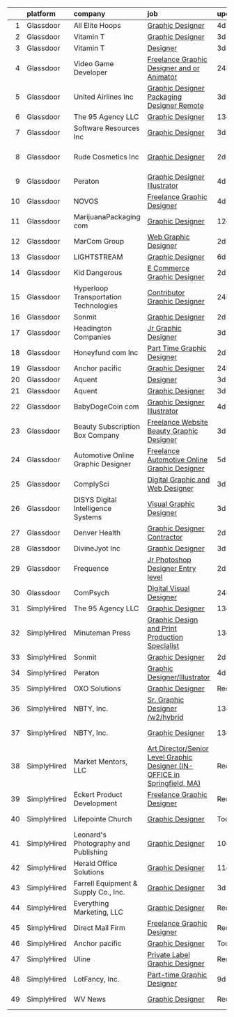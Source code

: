 

|    | platform    | company                               | job                                                                                                                                                                                                                                                                                                                                                                                                                                                                                                                                                                                                                                                                                                                                                                                                                                                                                                                                                                                                                                                                                                                                                                                                                                                                                                                                                                                       | update_time   | location             |
|---:|:------------|:--------------------------------------|:------------------------------------------------------------------------------------------------------------------------------------------------------------------------------------------------------------------------------------------------------------------------------------------------------------------------------------------------------------------------------------------------------------------------------------------------------------------------------------------------------------------------------------------------------------------------------------------------------------------------------------------------------------------------------------------------------------------------------------------------------------------------------------------------------------------------------------------------------------------------------------------------------------------------------------------------------------------------------------------------------------------------------------------------------------------------------------------------------------------------------------------------------------------------------------------------------------------------------------------------------------------------------------------------------------------------------------------------------------------------------------------|:--------------|:---------------------|
|  1 | Glassdoor   | All Elite Hoops                       | [Graphic Designer](https://www.glassdoor.com/partner/jobListing.htm?pos=120&ao=1136043&s=58&guid=00000182a04ae295bb5ec3b06fe255d5&src=GD_JOB_AD&t=SR&vt=w&ea=1&cs=1_21bb9f19&cb=1660546638822&jobListingId=1008065721437&jrtk=3-0-1gag4lolpjm59801-1gag4lom9i6hi800-3a5424c9bdd640c0-)                                                                                                                                                                                                                                                                                                                                                                                                                                                                                                                                                                                                                                                                                                                                                                                                                                                                                                                                                                                                                                                                                                    | 4d            | Remote               |
|  2 | Glassdoor   | Vitamin T                             | [Graphic Designer](https://www.glassdoor.com/partner/jobListing.htm?pos=107&ao=1110586&s=58&guid=00000182a04ae295bb5ec3b06fe255d5&src=GD_JOB_AD&t=SR&vt=w&cs=1_a19f0557&cb=1660546638820&jobListingId=1008067438895&cpc=F41FEAB56D215062&jrtk=3-0-1gag4lolpjm59801-1gag4lom9i6hi800-aa8d4b2969764c0a--6NYlbfkN0DMrcEu7yrtATojKJA7cEzGQ3FdRGWLh0CZQInL4ECGI6k5tN82kdM0OKoro5eXmjqX99AmRX3Yw8ylM-wLnEvZqG-uz_R90RAnifz3vfQyi2zn8L0YdWanDjOweLKNtRuRAJV6LSBD2l1AgUfzcx6YopJLBYgVGW_Eo8j9UQBVvMmIcG7KplMPldcxKEZNvjUlntsbiQrml3PV2WZxrViVAcC0cHnEb-igZV9rO2J4cnjwi1HY-WR81G2VZJipsa7UR_U38r43OheDtVndz109dlPr91QBPXbI0xv03goAiq8R_h6Q5pPioeHG7JWbKKL9yI7L120PreDoU5Mjy7bJE9YTH_o8CipgdIPcN2Oeig0WQ1KK5vyhSjTjK3SG_U9ari_OmI6vB3fV1k0wkIJaoRkntGILHby9EDv69vL_BgKuvP4hq6Yvk93OPvpQ95meYVHD6ysuBoSNzphQEPALzqy4BaAv6kU%3D)                                                                                                                                                                                                                                                                                                                                                                                                                                                                                                                                                                      | 3d            | Remote               |
|  3 | Glassdoor   | Vitamin T                             | [Designer](https://www.glassdoor.com/partner/jobListing.htm?pos=111&ao=1110586&s=58&guid=00000182a04ae295bb5ec3b06fe255d5&src=GD_JOB_AD&t=SR&vt=w&cs=1_f9bbc790&cb=1660546638821&jobListingId=1008067123848&cpc=654405A9B1E0A9F5&jrtk=3-0-1gag4lolpjm59801-1gag4lom9i6hi800-e8bbcd048685fe7b--6NYlbfkN0DMrcEu7yrtATojKJA7cEzGQ3FdRGWLh0CZQInL4ECGI6k5tN82kdM0OKoro5eXmjqyzEVUZnlHG5W5HgnjTC88c-rcu1gh7x9eskjIywpRYjw4aPvuzrFE_U9arxAWHvN-40LF8fAsb7feK6r0Bueh0bE4oowYdzlMtoGhnjVvncboH_te3gkExA57IXEMVqP5ibJbrkggTioA0FoyLwTmcVVdoivXzef9GXBXGSstDqvSxeBHOOe3SWQ5nvW4kfw9IRy_dl6dgbK8D8TlTrag_UY8Y816znAtwF8cxpQQlsxrUvoHXu3spzW_Wsy7mSnVDpYURIDuj-zsKDF9e94ReEw2Ndj030dkOUDla_zwLCl8_TYfhvaUikkTD0KkzGVaku9E8ZKCM3hA3VQLB9-VWngwTCoB2oP6oXJ6E4O5PCk-0pOs7zhNfqr62LaewVMCLWqqBV-MKV6Drihy14NADvAGdo78mXY%3D)                                                                                                                                                                                                                                                                                                                                                                                                                                                                                                                                                                              | 3d            | Remote               |
|  4 | Glassdoor   | Video Game Developer                  | [Freelance Graphic Designer and or Animator](https://www.glassdoor.com/partner/jobListing.htm?pos=124&ao=1136043&s=58&guid=00000182a04ae295bb5ec3b06fe255d5&src=GD_JOB_AD&t=SR&vt=w&ea=1&cs=1_bcedc2a1&cb=1660546638822&jobListingId=1008070452913&jrtk=3-0-1gag4lolpjm59801-1gag4lom9i6hi800-793317e3e59669ea-)                                                                                                                                                                                                                                                                                                                                                                                                                                                                                                                                                                                                                                                                                                                                                                                                                                                                                                                                                                                                                                                                          | 24h           | Remote               |
|  5 | Glassdoor   | United Airlines Inc                   | [Graphic Designer Packaging Designer  Remote ](https://www.glassdoor.com/partner/jobListing.htm?pos=128&ao=1136043&s=58&guid=00000182a04ae295bb5ec3b06fe255d5&src=GD_JOB_AD&t=SR&vt=w&ea=1&cs=1_d851ee4d&cb=1660546638823&jobListingId=1008067331257&jrtk=3-0-1gag4lolpjm59801-1gag4lom9i6hi800-15ce2ffbc35b4af9-)                                                                                                                                                                                                                                                                                                                                                                                                                                                                                                                                                                                                                                                                                                                                                                                                                                                                                                                                                                                                                                                                        | 3d            | Nashua, NH           |
|  6 | Glassdoor   | The 95 Agency LLC                     | [Graphic Designer](https://www.glassdoor.com/partner/jobListing.htm?pos=119&ao=1136043&s=58&guid=00000182a04ae295bb5ec3b06fe255d5&src=GD_JOB_AD&t=SR&vt=w&ea=1&cs=1_b5f48537&cb=1660546638822&jobListingId=1008044804211&jrtk=3-0-1gag4lolpjm59801-1gag4lom9i6hi800-537f9e6ac4f7e0c8-)                                                                                                                                                                                                                                                                                                                                                                                                                                                                                                                                                                                                                                                                                                                                                                                                                                                                                                                                                                                                                                                                                                    | 13d           | Remote               |
|  7 | Glassdoor   | Software Resources  Inc               | [Graphic Designer](https://www.glassdoor.com/partner/jobListing.htm?pos=108&ao=1110586&s=58&guid=00000182a04ae295bb5ec3b06fe255d5&src=GD_JOB_AD&t=SR&vt=w&ea=1&cs=1_63705d49&cb=1660546638820&jobListingId=1008067058587&cpc=F4EED0218A761C36&jrtk=3-0-1gag4lolpjm59801-1gag4lom9i6hi800-c49baf1286f94f0f--6NYlbfkN0A-7TqTJ-884Cex_Y5krdCeNtajjiiPqdburqUTJIohlyCiSLOWOsQYIC4MR3SKiB7jV7drXvOA_Cl_i043ScuXVpPYg4NCrt32Rj0JxzAuFExRHf2iGhXSXKNFknjt_2UNYtiV6ErHW3i7wOnofjWkWionPltS9bLl5mKFRiM1klyhoYC1c7PROfDrroVWP8byMi6eoiwBZiRjruUkvQBxPOvYNujL5VZopdNKEIgZ-FC47ingsAgHZ2emDUSa-BuMYnds2UMCjpKUguMOCYWDh2L0eh5alYhjiyXDxcHVRVkmEfTSU5u0xo-jIH_vboMlhrurQKZ4xh9nZA12Pvi73yLAaW0neRRq3kCuxwUIlvhbVdJJ1-zpIKhCGNXpA9SXgxfzbn3snzeOsYHN4KbNN6_zOC5f69lc9YPShJ53-zxmtk8TjWD9nDUfaR-Q93HxgdViG1sP-5UuV9PDYHlBdwCIhaaaUEjzkVSZRPiSepUQT-RasgPYzMsMkTaLhM4_vs0Nep2P9zc3RNjoIO7h1futX7-xeOTBblo-1IaCvHXAicnbylxTKuYk6dLvP7Mwpx2FA1Sp_PDLL7UynS07aWFLXj8Rr6RL_1vBPc1srMqaMC-Gpp5zR2WhgK2o2RD6qVe2H3UTxeAM3-Fq7gZrYrEzZGbkn1IKyqX4n6IDcenBSlOnqEO3XURRxbQcOE1ewGuUUwSqBgTxRSW58U4XrWGlykWLk_mEt5u1ocX8k9pi6kctAYTzbNwhUfAslbuKdiJr9fQzvY0qCiTBC7fWbgONqJ7Xuq7r9W4NYny4KaQZ43FVENxQprC6kmuZja8gBwFYCAVzDRZEdJDpanieBIIepYxhbO7emC9i8Hjwg0dZeL7FdK2VTVPeQapZHu7gD40ANPRxM5J7tCmXP5wFvG02ymvsNSnNZiiI8kvAC9ui3TIYxdn0dYSJIuR5zdf9iOrsqVx5US2Kw2EEH0D0Ed2ljy9Of4DViRJdfX_tA5Siepy9qkeuAA7jdAEVwlw%3D) | 3d            | Burbank, CA          |
|  8 | Glassdoor   | Rude Cosmetics  Inc                   | [Graphic Designer](https://www.glassdoor.com/partner/jobListing.htm?pos=104&ao=1110586&s=58&guid=00000182a04ae295bb5ec3b06fe255d5&src=GD_JOB_AD&t=SR&vt=w&ea=1&cs=1_d5879539&cb=1660546638820&jobListingId=1008068796909&cpc=32EE424DE2B657EB&jrtk=3-0-1gag4lolpjm59801-1gag4lom9i6hi800-a2ba2358ab0dc2db--6NYlbfkN0BgEbbeePn7FtBTJA-K3jIi_5U_nTEmmL7PUxX_thQLgQAOrQg1FXpTGJtyDa5KezBmTbztp12VYzJ_ccT_HqmnfmH8M5A5BSKM3KuUE5u7aD5UvxLZehWpqbSUKOJBcgILFMQUWu85JFjqi_Bl6RELyKjdZcLv-2Mq4EvxCY97kbUEvW7ayKOwG6roUDr0b9yzsnFpWSV-nL3YU1uLYDzt_1NF4XFnLbXWy97UQsPaZxFi59jHBRGKZSujcirLGoFGfdsIQxMmtMZKdvFZX9J59LW5_fTm_iHthEpjrF8-0-ArxhjDrSp1Fnz1u6JGfaKl-6b_TjrKG_sYnag4HpAk66x4Tj0ek70fsDgEAc0k_A9Jpg1GALyi837hqTds-s_CfFun0HZpfDeLorCAAjCAuHczt07aLXJp-EPXGSV7jsVDwrvxBQ0EwmLcECPAH6hgHzQcs-Iopzkkh5MIhshpziWHjdvSmw0n_WmGT7NlRz9PdJXfDXkaDzZj2Lw2ZiU%3D)                                                                                                                                                                                                                                                                                                                                                                                                                                                                                                                                 | 2d            | Los Angeles, CA      |
|  9 | Glassdoor   | Peraton                               | [Graphic Designer Illustrator](https://www.glassdoor.com/partner/jobListing.htm?pos=116&ao=1136043&s=58&guid=00000182a04ae295bb5ec3b06fe255d5&src=GD_JOB_AD&t=SR&vt=w&cs=1_34548a98&cb=1660546638821&jobListingId=1008065908189&jrtk=3-0-1gag4lolpjm59801-1gag4lom9i6hi800-115a55b5fbf93330-)                                                                                                                                                                                                                                                                                                                                                                                                                                                                                                                                                                                                                                                                                                                                                                                                                                                                                                                                                                                                                                                                                             | 4d            | Chantilly, VA        |
| 10 | Glassdoor   | NOVOS                                 | [Freelance Graphic Designer](https://www.glassdoor.com/partner/jobListing.htm?pos=117&ao=1136043&s=58&guid=00000182a04ae295bb5ec3b06fe255d5&src=GD_JOB_AD&t=SR&vt=w&ea=1&cs=1_5c11488c&cb=1660546638822&jobListingId=1008065569895&jrtk=3-0-1gag4lolpjm59801-1gag4lom9i6hi800-09234b0806d38a8a-)                                                                                                                                                                                                                                                                                                                                                                                                                                                                                                                                                                                                                                                                                                                                                                                                                                                                                                                                                                                                                                                                                          | 4d            | Remote               |
| 11 | Glassdoor   | MarijuanaPackaging com                | [Graphic Designer](https://www.glassdoor.com/partner/jobListing.htm?pos=105&ao=1110586&s=58&guid=00000182a04ae295bb5ec3b06fe255d5&src=GD_JOB_AD&t=SR&vt=w&ea=1&cs=1_35ba282c&cb=1660546638820&jobListingId=1008047384325&cpc=155EB9D5185558AF&jrtk=3-0-1gag4lolpjm59801-1gag4lom9i6hi800-0280c69022ebe41c--6NYlbfkN0AXPYWW1gPJdEV2EGABDV---1AWAyBwotTIDBZ2PTRF3kxTiMr3ggTKfAIths4jb95JWMmKvgrbNIDo5oIOXww1RJzuQpcTKkD_HDqIptaBzuuF0CINn3Qqu-UgS_S9PrPTYNSeaWihV1422Do71ni9qHzbjt1oFr3yIeu01o9bCIeL5FZV-mIZGIUJg2kjI6MPOpzNxCEBkiF_NtqvsLDafvWMGo4FJ2247bdpuvaTPsk93_Le4Nd1cb9oIuu2BbLG0mllCPROpjmcmWyXIaabiRrCH2e9J4I1aGe1DwjesELD4SAeQpEz8uLm_rhdJ2wDQvafIJJWQW-Xg6eAtj6QMRUvnSPazzC_YqDdrxoX9UtsnXIwv4IhHwAbVc0arQuJLA4fkqNgCUacjInk_ydqIDMxYWcmJ1BIrN91vidRlMns1oPt6u2NPgb3zq2t0VYO6ry5vcITx1RdGoEOUeReJ2kx4JIihreqM6CqTM6u-oO1wlZcqOSAGQWLz_6uhN4%3D)                                                                                                                                                                                                                                                                                                                                                                                                                                                                                                                                 | 12d           | Vernon, CA           |
| 12 | Glassdoor   | MarCom Group                          | [Web Graphic Designer](https://www.glassdoor.com/partner/jobListing.htm?pos=129&ao=1136043&s=58&guid=00000182a04ae295bb5ec3b06fe255d5&src=GD_JOB_AD&t=SR&vt=w&ea=1&cs=1_efc3f53d&cb=1660546638823&jobListingId=1008069141386&jrtk=3-0-1gag4lolpjm59801-1gag4lom9i6hi800-f673798e9976ab4c-)                                                                                                                                                                                                                                                                                                                                                                                                                                                                                                                                                                                                                                                                                                                                                                                                                                                                                                                                                                                                                                                                                                | 2d            | Remote               |
| 13 | Glassdoor   | LIGHTSTREAM                           | [Graphic Designer](https://www.glassdoor.com/partner/jobListing.htm?pos=112&ao=1110586&s=58&guid=00000182a04ae295bb5ec3b06fe255d5&src=GD_JOB_AD&t=SR&vt=w&ea=1&cs=1_6b5abc0f&cb=1660546638821&jobListingId=1008060566470&cpc=AC285F3A3ECA6BB0&jrtk=3-0-1gag4lolpjm59801-1gag4lom9i6hi800-b623a7fa8d4eb8ff--6NYlbfkN0C_-2SRK1RVDhpf-slM4KCmyuX9KaErJfzz60Weic6r3Fedud3UBWFhguAr9YK8h6UZX7cpNVDdZDr31YnHpZB5Ny36hh8kjtPysBDuiqOZhAp17GRiIF9HStt2Q_endJa0BwdirpHQeNpm9yMECE6K8fByDBSRlmPJD8ygSbO1Ini_amqmokqRmaDbrmv5MK18_61jZgs-ViB_WMcRwKURuq3cofu_ghXTveFNgwlCfU5SNsCCSAiu8OT5I0EOaSpU07P8IWH7704QO8sqd7Unb6NaOX-wpQGgFda5A5brfpjbLux2_2ENcAe2oA1AwPrJsHJu94GEKVBnGdhE38Ttfmet19UPbcyKEUlwF1QczG0e2YG-x6xZjfuDTBmZG_14c3Bd9Xm7_Ly8RpyHQ5efA2N_JwtD-kK-86ILtCFGiPIAN1YaajcYjbF-BAv-AVlmkVXkKsZGeng7QjIEGakPIQma5WR5QuivgmAzVk9G2g%3D%3D)                                                                                                                                                                                                                                                                                                                                                                                                                                                                                                                                                   | 6d            | Remote               |
| 14 | Glassdoor   | Kid Dangerous                         | [E Commerce Graphic Designer](https://www.glassdoor.com/partner/jobListing.htm?pos=101&ao=1110586&s=58&guid=00000182a04ae295bb5ec3b06fe255d5&src=GD_JOB_AD&t=SR&vt=w&ea=1&cs=1_9280a2ee&cb=1660546638813&jobListingId=1008068785678&cpc=F41FEAB56D215062&jrtk=3-0-1gag4lolpjm59801-1gag4lom9i6hi800-2e7aea7415df4318--6NYlbfkN0ARM3UW0ZASvn8oLgrhOpq_UyQr1sa2i9I-i0m4jmgT3p7lKxZ4179CApazgvfd9eu8Ovd3ZqqmSk_EnNbvIsszc1sWO6Mw0gtR5OVwmtdfcaZZ46HHwLcEL_eUCzq83lKl1dA2mfHvbqDJY_wduREtnXul1sZ6jk6xpH29jqfchopQPxV3dz9WgLe-RCR56_DEAu7njhRjUTiBezFxHfPcrZKiNWWdSncYy16vNJ04R6vhuwTwvFr5bEDLgfAyTbRUh-KST0gLRvQ-U5Uuc52r9C4AANg23pX2Fq5j3vQAy46cdgncz6eZaagn-ZTFyLTLUSKTK0Y1NN70VMX4_nUPhY01T0N9oTVt_kePHj6yoDoCOp9hK6WuIkV1QhoxjpsfJ7xFZs0SSR6g5kFmi0rQmuBc6zJihexSoe1CQg-FNlvwBMOGCztcmXCCV5D-DGWSOZeEJ9fLPCsj9PbZidGQ1X9idAJmrdAoQrkue6ivmKkEw0BvDto5xOKIQlk2hXY%3D)                                                                                                                                                                                                                                                                                                                                                                                                                                                                                                                      | 2d            | Remote               |
| 15 | Glassdoor   | Hyperloop Transportation Technologies | [Contributor Graphic Designer](https://www.glassdoor.com/partner/jobListing.htm?pos=118&ao=1136043&s=58&guid=00000182a04ae295bb5ec3b06fe255d5&src=GD_JOB_AD&t=SR&vt=w&ea=1&cs=1_fcc37761&cb=1660546638822&jobListingId=1008070695348&jrtk=3-0-1gag4lolpjm59801-1gag4lom9i6hi800-e82e6247eae7cbe4-)                                                                                                                                                                                                                                                                                                                                                                                                                                                                                                                                                                                                                                                                                                                                                                                                                                                                                                                                                                                                                                                                                        | 24h           | Remote               |
| 16 | Glassdoor   | Sonmit                                | [Graphic Designer](https://www.glassdoor.com/partner/jobListing.htm?pos=115&ao=1136043&s=58&guid=00000182a04ae295bb5ec3b06fe255d5&src=GD_JOB_AD&t=SR&vt=w&ea=1&cs=1_34c94c8c&cb=1660546638821&jobListingId=1008068261012&jrtk=3-0-1gag4lolpjm59801-1gag4lom9i6hi800-95d36263ebac6d6d-)                                                                                                                                                                                                                                                                                                                                                                                                                                                                                                                                                                                                                                                                                                                                                                                                                                                                                                                                                                                                                                                                                                    | 2d            | Remote               |
| 17 | Glassdoor   | Headington Companies                  | [Jr  Graphic Designer](https://www.glassdoor.com/partner/jobListing.htm?pos=103&ao=1110586&s=58&guid=00000182a04ae295bb5ec3b06fe255d5&src=GD_JOB_AD&t=SR&vt=w&ea=1&cs=1_646d0245&cb=1660546638819&jobListingId=1008066887990&cpc=39A4E8CE329AB187&jrtk=3-0-1gag4lolpjm59801-1gag4lom9i6hi800-457a789181815f57--6NYlbfkN0D5VvLcRuHIxq_W3ZY-iIdn-I5GTCBP6l6GadS-K22WswcXSs-9ic0ipdmCG9Hf-CLGskYQRCLnLPNjoqIY1G6jP_DChIYDHOOP0DQ0vQS-7BUHq3J9S-VZu0yfpskxickgwvFlKAQMm84O2Q-nME-uMorcTIz08ZQnRxgY8duseWl2HSKkesriBqdHDK239tUvSBmYNPIxMWk8uk6NyKGpjKzA5v964v_TreQJybM-whrAUx6jGMPhSuyW-DLKvJQ0gfWhIIdFVyODeYfe0KnfyvA-7FHdgyhDyldvlkNAUL9CKf8muY0VgEciB4iTL4n6qfOqaxIWIFQwP4RQEUMtkf-I4sDtnxsqJic7-OeICAhD_SIQXvUd-LOkMJLw-MqhPrfEcyjbHYZ6WtEa9rvkW_2b4O6iX5vdaDKgL78-UOrVwo_ZDM4Xy8XIi4XRud1Dy5viWvg7J5x4TTmqLi6jSp7hfBNNGvOz7oZ18MMqJ1-_5cC9_JW3qW_TUbgmyi9Wihmzl2-Hyg%3D%3D)                                                                                                                                                                                                                                                                                                                                                                                                                                                                                                               | 3d            | Dallas, TX           |
| 18 | Glassdoor   | Honeyfund com  Inc                    | [Part Time Graphic Designer](https://www.glassdoor.com/partner/jobListing.htm?pos=106&ao=1110586&s=58&guid=00000182a04ae295bb5ec3b06fe255d5&src=GD_JOB_AD&t=SR&vt=w&ea=1&cs=1_fdf6e604&cb=1660546638820&jobListingId=1008068923492&cpc=AC285F3A3ECA6BB0&jrtk=3-0-1gag4lolpjm59801-1gag4lom9i6hi800-9a42c314b1239c0e--6NYlbfkN0D4cdOzPazORtjoLPJ7nJj3xkgL00Vb0aGCX2WMI4I_JkMiP4SeKoY0Unw1fWj0qd8s4MpJkVXQbuFhsL7QTz2n_ul8oKHnUutWK-P-1DA_HbcNIOLwWz7u1lUKpbpu9yEAGylB8bRSNFguwANX09pLzB3acvVSsdfB8zC_1kPzImM5YmcIler1FxXYyu1wamw-lSTSrhZLew7xI7Fa4ksKi3VeG0qIGa3sgFmqWrTUXwFRKzDD-Jq8czR4s7GbCvHvA3lC0PmOfAsjL_XX4d-XU7loSOS7oGQJuM9RqUz7hdODiyyoy_EHjnLdH_6h0fYTzA9N0lAVDG1zj44JgTIpl5HNdL67do_7Tta9tbn-C7K5mmFeUN_9EEC62SgKsJ3A0mQUkPL8A4D5gd6IJn-Rk40OKb76ZMhX98vs5fcggosTTcUnpsGWbcHd8RgOgbOGrAmsMLE9chQ5YzlYadi5kOLmj31jKRZNHQAphsIAMAuxp_OpQqDsfJaX8VO4Lyy_6UW66j_71A%3D%3D)                                                                                                                                                                                                                                                                                                                                                                                                                                                                                                         | 2d            | Remote               |
| 19 | Glassdoor   | Anchor pacific                        | [Graphic Designer](https://www.glassdoor.com/partner/jobListing.htm?pos=102&ao=1110586&s=58&guid=00000182a04ae295bb5ec3b06fe255d5&src=GD_JOB_AD&t=SR&vt=w&ea=1&cs=1_e60811b1&cb=1660546638819&jobListingId=1008070156957&cpc=334ABAF5D42DC775&jrtk=3-0-1gag4lolpjm59801-1gag4lom9i6hi800-1929efd182986724--6NYlbfkN0DeyJ4CP5CzwT7broxeUwKBt3co1QwKwWitRQqJu2WRZ_kKpMlMYLC_RKmm7AbRJRd3YOEvMG3vNU2tc1zUk-fGFZxxlbGv86mwarwAbXEfl18TGLts7aSmT2LaKyaUmmlVMO0Es2bY-EsRyldHgQitetA9cvkPZ4CS6O8E83hLk8B6aOA2bj4KneYtCDlflYi4mLyTIIlml_yWAc2hV9T02kQBT0KHvLCEFFMrTpxP9nJSxaLwVTRzexsFtVJJChOLu8yWT9zW7spysF6_qPVflebhtnHpT8NCTsJcIEjtRoeTkKd5osWSTJkRdswEN-JrOpHK83KhjuQ_Sg-NQgPYRHY-4102nr1od2_f3vrABCT9HxK5gwnliFgviTuKLV2X1cLd1oq8ylrPUTZNRYapSnEjm1De-sc7zKQz0KcKFx2gZroaxVl8mmpCEEremVmH11Va_NgbDeCHEuaxviJqIsF9PXtoVXzbz38AuPfH4bWaLHxS46iVAJC08n_AImo%3D)                                                                                                                                                                                                                                                                                                                                                                                                                                                                                                                                 | 24h           | Remote               |
| 20 | Glassdoor   | Aquent                                | [Designer](https://www.glassdoor.com/partner/jobListing.htm?pos=109&ao=1110586&s=58&guid=00000182a04ae295bb5ec3b06fe255d5&src=GD_JOB_AD&t=SR&vt=w&cs=1_4fc91272&cb=1660546638820&jobListingId=1008067092714&cpc=334ABAF5D42DC775&jrtk=3-0-1gag4lolpjm59801-1gag4lom9i6hi800-ac64986e2b4de6e5--6NYlbfkN0DMrcEu7yrtATojKJA7cEzGQ3FdRGWLh0CZQInL4ECGI9gD0Wolx9R2EDT7B77c2cQiCSnbCMQd_C_cLuDUtmt5n2aq-cPqxY8Jm8ZvfC8O7effs3tyA7wAgUar14u2AaVu0T8dKG3X8em2znhIB4hYljeJCSSTjzab9F-K2WdTRDeGRVp_ysPdos_9V_soTTvg70yHstmgD88-hBAx1Fm2p7Y0lQCaQNbLkmvk7aeccxBbmDq06aFIkrBi9p8R4Tm_2mQxt4XVKEdL7PjZ9RETi6rJj3IzUWcGVYNVlkx1U8XRmqELYftfjVgd-Sqh86I6L0Qz-vKgGQLfvY8bNoOLTbcSbxCO7C4KI1ww7_a7JIdrdQ2r9kVRcfH9FMZriJFAlyqRomSiW361QIlU-C1sclKdRTZoLiFy3H-CtDWa2CaJSekq9qUTDllxBF9-q3UrjnNynM9R8qDXrgZ6XlXJ)                                                                                                                                                                                                                                                                                                                                                                                                                                                                                                                                                                                            | 3d            | Remote               |
| 21 | Glassdoor   | Aquent                                | [Graphic Designer](https://www.glassdoor.com/partner/jobListing.htm?pos=110&ao=1110586&s=58&guid=00000182a04ae295bb5ec3b06fe255d5&src=GD_JOB_AD&t=SR&vt=w&cs=1_7f1ff9b2&cb=1660546638821&jobListingId=1008067493942&cpc=654405A9B1E0A9F5&jrtk=3-0-1gag4lolpjm59801-1gag4lom9i6hi800-cbc9eb6799140950--6NYlbfkN0DMrcEu7yrtATojKJA7cEzGQ3FdRGWLh0CZQInL4ECGI9gD0Wolx9R2EDT7B77c2cRf8Z9snA3WE03eaNDbcI2er-OwTZ9rk5e33sTMdI_stK3WrrnZL7FBf5m1itXpkYkDp1pM_8bTG8zsEH6vSNUkLMgahVhY8H-Fd2Aqvq57JXJInuO-ToLuyFRcLX6ZX7Vzb9Qn3z_RhZj5aUdNRP8bCHg0cK1bfUitrBNSsYjnhQLT1InEezE5ci3VQfx8_xzznZ079No-yEx9rqN_QOR3eUt1nzHzJA67V58bfHtymhh6qBcldwPy0hzvwjes6BD-TLP1BMn88hfZvwpR58EKTVH9s5jsF4Owx0hZUPGj7n3gFZgQXwbtNSDWGeO3LRKEwd0bpIREebrAyhLm4H-027sEB723XGyRJRKo1RP7gOPzGukW6Byh-c8C1BoxDCkaezg5LmitKDISNgv4z5zo)                                                                                                                                                                                                                                                                                                                                                                                                                                                                                                                                                                                    | 3d            | Remote               |
| 22 | Glassdoor   | BabyDogeCoin com                      | [Graphic Designer Illustrator](https://www.glassdoor.com/partner/jobListing.htm?pos=130&ao=1136043&s=58&guid=00000182a04ae295bb5ec3b06fe255d5&src=GD_JOB_AD&t=SR&vt=w&ea=1&cs=1_f7253477&cb=1660546638823&jobListingId=1008065069760&jrtk=3-0-1gag4lolpjm59801-1gag4lom9i6hi800-79f1f27e7dcd5b0b-)                                                                                                                                                                                                                                                                                                                                                                                                                                                                                                                                                                                                                                                                                                                                                                                                                                                                                                                                                                                                                                                                                        | 4d            | Remote               |
| 23 | Glassdoor   | Beauty Subscription Box Company       | [Freelance Website Beauty Graphic Designer](https://www.glassdoor.com/partner/jobListing.htm?pos=126&ao=1136043&s=58&guid=00000182a04ae295bb5ec3b06fe255d5&src=GD_JOB_AD&t=SR&vt=w&ea=1&cs=1_a87916c7&cb=1660546638822&jobListingId=1008066812950&jrtk=3-0-1gag4lolpjm59801-1gag4lom9i6hi800-86ca104bbdabe406-)                                                                                                                                                                                                                                                                                                                                                                                                                                                                                                                                                                                                                                                                                                                                                                                                                                                                                                                                                                                                                                                                           | 3d            | Remote               |
| 24 | Glassdoor   | Automotive Online Graphic Designer    | [Freelance Automotive Online Graphic Designer](https://www.glassdoor.com/partner/jobListing.htm?pos=114&ao=1110586&s=58&guid=00000182a04ae295bb5ec3b06fe255d5&src=GD_JOB_AD&t=SR&vt=w&ea=1&cs=1_0d6383a1&cb=1660546638821&jobListingId=1008062665826&cpc=AC285F3A3ECA6BB0&jrtk=3-0-1gag4lolpjm59801-1gag4lom9i6hi800-e6cba8c07fc3ce8d--6NYlbfkN0DErd5I9McD7cRkBvdvpgLNNu9G_nar-sNj4cKQCjkRCIjXfPSy6d0xbkvT_D_ecSKPU5kzDGHqsOjaScAUUXJUGrP7g0KKBrC0EO4e1OLVkrrVXnn7f-vdUbM7rPXDvMD-B57H2IXrZzXhxrBqvEGn4_HY80ZEM-UwUUpuvLDQnlVgBdCbn-mi4t41Tci38kzGx1rgqiUyfNhe46kxYxb7O0k6h33BcyP5TSOf3lZQAPMG6zamQC7wgs0mCttZtf1ZCbKvtuHCFjYMnP2ssvEDJYZal13aKZQbISY62CA8VSXc5oaDxrX0p5-OMq2NB9sN8-Rd5OwWMWIYe1L3cyHSYXQwhwjRcS3uY94yG5Y-PO8aU5K2fiMFv5ePimE3-p719CmzPy4-e0-eM30Nn8xLAhyoeoOuimrPhaP84b5iIfwoF0gLOps5aIHZEW9QBa1kfsl_lJArGjGDDVUR_cB3tlhrCvryJkbpu8z5s9ppkwW1FRW_ylgBPGdcwbnDw7sDBYB5k4s0D0vtJaricLzW)                                                                                                                                                                                                                                                                                                                                                                                                                                                                                   | 5d            | Remote               |
| 25 | Glassdoor   | ComplySci                             | [Digital Graphic and Web Designer](https://www.glassdoor.com/partner/jobListing.htm?pos=123&ao=1136043&s=58&guid=00000182a04ae295bb5ec3b06fe255d5&src=GD_JOB_AD&t=SR&vt=w&ea=1&cs=1_ecb68794&cb=1660546638822&jobListingId=1008067403047&jrtk=3-0-1gag4lolpjm59801-1gag4lom9i6hi800-a9f352e2ff535e31-)                                                                                                                                                                                                                                                                                                                                                                                                                                                                                                                                                                                                                                                                                                                                                                                                                                                                                                                                                                                                                                                                                    | 3d            | Remote               |
| 26 | Glassdoor   | DISYS   Digital Intelligence Systems  | [Visual Graphic Designer](https://www.glassdoor.com/partner/jobListing.htm?pos=113&ao=1110586&s=58&guid=00000182a04ae295bb5ec3b06fe255d5&src=GD_JOB_AD&t=SR&vt=w&ea=1&cs=1_f502607a&cb=1660546638821&jobListingId=1008066979678&cpc=AC285F3A3ECA6BB0&jrtk=3-0-1gag4lolpjm59801-1gag4lom9i6hi800-bfa54f3d82fc7ff7--6NYlbfkN0BTYkY06FZEdAAtNWO-eDAfNklmfZymsMF6eFRONl7rAMN5x_2sHrqXfWPo9rHDxSPL-gkQdzTMwQ0-D25_oGln2zz79TbbK_C230-FCzhnT1VRw_tXWZBnBer76aw3uOJ99XjfngoIQXPklB0VBAdY8TBNf51e42O0CPQWnPEaNqjwsEKn2SZW885FeYlpzqhxPb1gUT4sIRAfOUp1Ha40kOfP357uOGa936G3CAKWQNfpM-ioH9yw5Fbbc39JdRp7FS15-9n08d_pCVwDZxjSjyEfO_Ty-lM1XbcST2P1bsI7FyH7r2fQlgY4EoFyGoyvnFONPUBlSGwiRGdgpksO1KNDX1mqQHus2tQkyeHyNchg3EA6cvookzIWVOXqp3Rsx9Cr5qFRexdNhLtKsQ2srE_IM12ynZQreQhgm9Tj7iY-YgmLkomKyedM5HURA9EK-afEk2lV1HBPug3rJflOsH6lp2c7voNZBljeGgDbCJcJAMaGlc5JvjN2Guf4BSp-9ABSrWw8jg%3D%3D)                                                                                                                                                                                                                                                                                                                                                                                                                                                                                                            | 3d            | Remote               |
| 27 | Glassdoor   | Denver Health                         | [Graphic Designer  Contractor ](https://www.glassdoor.com/partner/jobListing.htm?pos=125&ao=1136043&s=58&guid=00000182a04ae295bb5ec3b06fe255d5&src=GD_JOB_AD&t=SR&vt=w&ea=1&cs=1_a89219a1&cb=1660546638826&jobListingId=1008068975851&jrtk=3-0-1gag4lolpjm59801-1gag4lom9i6hi800-809822c675c8e117-)                                                                                                                                                                                                                                                                                                                                                                                                                                                                                                                                                                                                                                                                                                                                                                                                                                                                                                                                                                                                                                                                                       | 2d            | Remote               |
| 28 | Glassdoor   | DivineJyot Inc                        | [Graphic Designer](https://www.glassdoor.com/partner/jobListing.htm?pos=127&ao=1136043&s=58&guid=00000182a04ae295bb5ec3b06fe255d5&src=GD_JOB_AD&t=SR&vt=w&ea=1&cs=1_d7379392&cb=1660546638823&jobListingId=1008067095860&jrtk=3-0-1gag4lolpjm59801-1gag4lom9i6hi800-154213a4f209e091-)                                                                                                                                                                                                                                                                                                                                                                                                                                                                                                                                                                                                                                                                                                                                                                                                                                                                                                                                                                                                                                                                                                    | 3d            | Remote               |
| 29 | Glassdoor   | Frequence                             | [Jr  Photoshop Designer  Entry level ](https://www.glassdoor.com/partner/jobListing.htm?pos=121&ao=1136043&s=58&guid=00000182a04ae295bb5ec3b06fe255d5&src=GD_JOB_AD&t=SR&vt=w&cs=1_eac0f353&cb=1660546638822&jobListingId=1008068662677&jrtk=3-0-1gag4lolpjm59801-1gag4lom9i6hi800-3dd3d1aa24f723f9-)                                                                                                                                                                                                                                                                                                                                                                                                                                                                                                                                                                                                                                                                                                                                                                                                                                                                                                                                                                                                                                                                                     | 2d            | Remote               |
| 30 | Glassdoor   | ComPsych                              | [Digital Visual Designer](https://www.glassdoor.com/partner/jobListing.htm?pos=122&ao=1136043&s=58&guid=00000182a04ae295bb5ec3b06fe255d5&src=GD_JOB_AD&t=SR&vt=w&ea=1&cs=1_cc38d547&cb=1660546638822&jobListingId=1008071039147&jrtk=3-0-1gag4lolpjm59801-1gag4lom9i6hi800-119c27a37ffcb059-)                                                                                                                                                                                                                                                                                                                                                                                                                                                                                                                                                                                                                                                                                                                                                                                                                                                                                                                                                                                                                                                                                             | 24h           | Remote               |
| 31 | SimplyHired | The 95 Agency LLC                     | [Graphic Designer](https://www.simplyhired.com/job/nCzvGgRCenjNtViSERA_W1AdSNkSNHTjR0UVPHILiBAJ_reT78ZcQA?q=graphic+designer)                                                                                                                                                                                                                                                                                                                                                                                                                                                                                                                                                                                                                                                                                                                                                                                                                                                                                                                                                                                                                                                                                                                                                                                                                                                             | 13d           | Remote               |
| 32 | SimplyHired | Minuteman Press                       | [Graphic Design and Print Production Specialist](https://www.simplyhired.com/job/kXd9cnA03Raw7po1K0tD4L1mkgRXN0DiWOOlQ1zu2ohwq5a5B3DuHQ?q=graphic+designer)                                                                                                                                                                                                                                                                                                                                                                                                                                                                                                                                                                                                                                                                                                                                                                                                                                                                                                                                                                                                                                                                                                                                                                                                                               | 13d           | Naples, FL           |
| 33 | SimplyHired | Sonmit                                | [Graphic Designer](https://www.simplyhired.com/job/3OLXRhro3nCHvpsT5kyPc691y8x13YaztpbjeKhq_g5fYRr-cmriuA?q=graphic+designer)                                                                                                                                                                                                                                                                                                                                                                                                                                                                                                                                                                                                                                                                                                                                                                                                                                                                                                                                                                                                                                                                                                                                                                                                                                                             | 2d            | Remote               |
| 34 | SimplyHired | Peraton                               | [Graphic Designer/Illustrator](https://www.simplyhired.com/job/qPgY2eAAXeFVDClMPiv6aQ7SNQJC_3pr_mCUUoX7ucxkvEQHNHj-lA?q=graphic+designer)                                                                                                                                                                                                                                                                                                                                                                                                                                                                                                                                                                                                                                                                                                                                                                                                                                                                                                                                                                                                                                                                                                                                                                                                                                                 | 4d            | Chantilly, VA        |
| 35 | SimplyHired | OXO Solutions                         | [Graphic Designer](https://www.simplyhired.com/job/BXUyWLRJM5GqlXxmpwBw-g_A_qs7M6-f7IDZTvQqqHxFROKtKw3p1Q?q=graphic+designer)                                                                                                                                                                                                                                                                                                                                                                                                                                                                                                                                                                                                                                                                                                                                                                                                                                                                                                                                                                                                                                                                                                                                                                                                                                                             | Recently      | Adobe, AZ            |
| 36 | SimplyHired | NBTY, Inc.                            | [Sr. Graphic Designer /w2/hybrid](https://www.simplyhired.com/job/9L7esaRkZPz0MhuHPRFFttqo0FsLynWgX53Vquy55oyluE8lFn2rww?q=graphic+designer)                                                                                                                                                                                                                                                                                                                                                                                                                                                                                                                                                                                                                                                                                                                                                                                                                                                                                                                                                                                                                                                                                                                                                                                                                                              | 13d           | San Jose, CA         |
| 37 | SimplyHired | NBTY, Inc.                            | [Graphic Designer](https://www.simplyhired.com/job/KNfKivP4B0T-nCcOFlDK4Hctow822-YHwI4tA-rb-QiRb6ZEC_yCzQ?q=graphic+designer)                                                                                                                                                                                                                                                                                                                                                                                                                                                                                                                                                                                                                                                                                                                                                                                                                                                                                                                                                                                                                                                                                                                                                                                                                                                             | 13d           | San Jose, CA         |
| 38 | SimplyHired | Market Mentors, LLC                   | [Art Director/Senior Level Graphic Designer (IN-OFFICE in Springfield, MA)](https://www.simplyhired.com/job/9BJBljvxk9YJv-J9XX0pCuot4_l9QoecTU49tEZHhG55vkQTQ278wg?q=graphic+designer)                                                                                                                                                                                                                                                                                                                                                                                                                                                                                                                                                                                                                                                                                                                                                                                                                                                                                                                                                                                                                                                                                                                                                                                                    | Recently      | Hartford, CT         |
| 39 | SimplyHired | Eckert Product Development            | [Freelance Graphic Designer](https://www.simplyhired.com/job/CCro43Npy3CgfRPqyaC_LAHw9VD9EjYnLWnkKQhavPpz4XPk3Qpg-A?q=graphic+designer)                                                                                                                                                                                                                                                                                                                                                                                                                                                                                                                                                                                                                                                                                                                                                                                                                                                                                                                                                                                                                                                                                                                                                                                                                                                   | Recently      | Remote               |
| 40 | SimplyHired | Lifepointe Church                     | [Graphic Designer](https://www.simplyhired.com/job/VeP2DpY_4HYZrox1jwIqfg0I0fFib2OFL0seT4RKY4OPmZLppJ_ssQ?q=graphic+designer)                                                                                                                                                                                                                                                                                                                                                                                                                                                                                                                                                                                                                                                                                                                                                                                                                                                                                                                                                                                                                                                                                                                                                                                                                                                             | Today         | Fort Mill, SC        |
| 41 | SimplyHired | Leonard's Photography and Publishing  | [Graphic Designer](https://www.simplyhired.com/job/H69sGjVmek2Rp7YCKHInwi7moZtqgNYhSuk1-g3Vg5Mrar_DYcN14Q?q=graphic+designer)                                                                                                                                                                                                                                                                                                                                                                                                                                                                                                                                                                                                                                                                                                                                                                                                                                                                                                                                                                                                                                                                                                                                                                                                                                                             | 10d           | Saint Augustine, FL  |
| 42 | SimplyHired | Herald Office Solutions               | [Graphic Designer](https://www.simplyhired.com/job/D-NIwIwuayWhD7GCcIYIUs852UFudY3FnVsRZCtlWgXL8rCEG0sD3g?q=graphic+designer)                                                                                                                                                                                                                                                                                                                                                                                                                                                                                                                                                                                                                                                                                                                                                                                                                                                                                                                                                                                                                                                                                                                                                                                                                                                             | 11d           | Darlington, SC       |
| 43 | SimplyHired | Farrell Equipment & Supply Co., Inc.  | [Graphic Designer](https://www.simplyhired.com/job/xH_wcnk71QvI-UPsNAqBxjGhul3oPw81IpX4v74lwY23anT3Kcj61A?q=graphic+designer)                                                                                                                                                                                                                                                                                                                                                                                                                                                                                                                                                                                                                                                                                                                                                                                                                                                                                                                                                                                                                                                                                                                                                                                                                                                             | 3d            | Eau Claire, WI       |
| 44 | SimplyHired | Everything Marketing, LLC             | [Graphic Designer](https://www.simplyhired.com/job/LKoJ5OyuLi9fK1uX73Gh9QqdxY0wx8RdJD8D372zKShkxvC-A6kXZw?q=graphic+designer)                                                                                                                                                                                                                                                                                                                                                                                                                                                                                                                                                                                                                                                                                                                                                                                                                                                                                                                                                                                                                                                                                                                                                                                                                                                             | Recently      | Shreveport, LA       |
| 45 | SimplyHired | Direct Mail Firm                      | [Freelance Graphic Designer](https://www.simplyhired.com/job/UAWAJO5Zuoq_05Sn5bB89OQBH5fsmBfgLGyALbbesiMObR8UsXk4rw?q=graphic+designer)                                                                                                                                                                                                                                                                                                                                                                                                                                                                                                                                                                                                                                                                                                                                                                                                                                                                                                                                                                                                                                                                                                                                                                                                                                                   | Recently      | Remote               |
| 46 | SimplyHired | Anchor pacific                        | [Graphic Designer](https://www.simplyhired.com/job/wPDpZ8eEvH6fbSJAEGmP9WFNacAVh8eKmO5tmgr6HNjEBssxuHlC0A?q=graphic+designer)                                                                                                                                                                                                                                                                                                                                                                                                                                                                                                                                                                                                                                                                                                                                                                                                                                                                                                                                                                                                                                                                                                                                                                                                                                                             | Today         | Remote               |
| 47 | SimplyHired | Uline                                 | [Private Label Graphic Designer](https://www.simplyhired.com/job/gaU7wG-0MokVf1_JRYGiyTzy8gVqJplpjUfErgk8B2FmWrZf0ZLp5Q?q=graphic+designer)                                                                                                                                                                                                                                                                                                                                                                                                                                                                                                                                                                                                                                                                                                                                                                                                                                                                                                                                                                                                                                                                                                                                                                                                                                               | Recently      | Pleasant Prairie, WI |
| 48 | SimplyHired | LotFancy, Inc.                        | [Part-time Graphic Designer](https://www.simplyhired.com/job/Tt46eFUCX-UCp9g12O8lFTH2S47F_TYdyxlbmhGY8e2ud9xWpXVcGA?q=graphic+designer)                                                                                                                                                                                                                                                                                                                                                                                                                                                                                                                                                                                                                                                                                                                                                                                                                                                                                                                                                                                                                                                                                                                                                                                                                                                   | 9d            | Seattle, WA          |
| 49 | SimplyHired | WV News                               | [Graphic Designer](https://www.simplyhired.com/job/1EHc3aZxYcagiL2XXTNmUqblg3xkfLJH6mcD64oH4zmdBaKvIqw6Og?q=graphic+designer)                                                                                                                                                                                                                                                                                                                                                                                                                                                                                                                                                                                                                                                                                                                                                                                                                                                                                                                                                                                                                                                                                                                                                                                                                                                             | Recently      | Clarksburg, WV       |